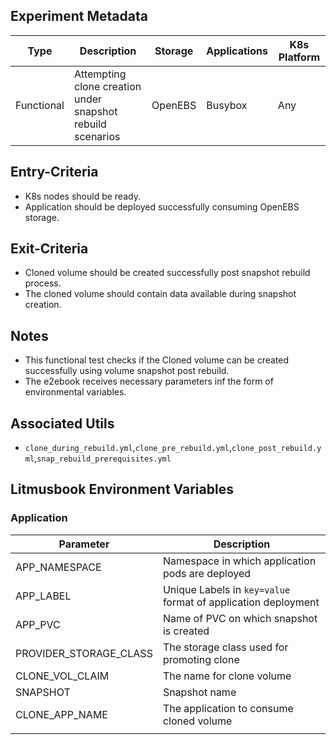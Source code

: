 ## Experiment Metadata

| Type       | Description                                                 | Storage | Applications | K8s Platform |
| ---------- | ----------------------------------------------------------- | ------- | ------------ | ------------ |
| Functional | Attempting  clone creation under snapshot rebuild scenarios | OpenEBS | Busybox      | Any          |

## Entry-Criteria

- K8s nodes should be ready.
- Application should be deployed successfully consuming OpenEBS storage.

## Exit-Criteria

- Cloned volume should be created successfully post snapshot rebuild process.
- The cloned volume should contain data available during snapshot creation.

## Notes

- This functional test checks if the Cloned volume can be created successfully using volume snapshot post rebuild.
- The e2ebook receives necessary parameters inf the form of environmental variables.

## Associated Utils 

- `clone_during_rebuild.yml`,`clone_pre_rebuild.yml`,`clone_post_rebuild.yml`,`snap_rebuild_prerequisites.yml`

## Litmusbook Environment Variables

### Application

| Parameter              | Description                                                  |
| ---------------------- | ------------------------------------------------------------ |
| APP_NAMESPACE          | Namespace in which application pods are deployed             |
| APP_LABEL              | Unique Labels in `key=value` format of application deployment |
| APP_PVC                | Name of PVC on which snapshot is created                     |
| PROVIDER_STORAGE_CLASS | The storage class used for promoting clone                   |
| CLONE_VOL_CLAIM        | The name for clone volume                                    |
| SNAPSHOT               | Snapshot name                                                |
| CLONE_APP_NAME         | The application to consume cloned volume                     |
|                        |                                                              |
